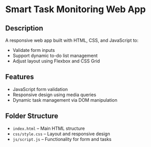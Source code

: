 # Smart Task Monitoring Web App

## Description
A responsive web app built with HTML, CSS, and JavaScript to:
- Validate form inputs
- Support dynamic to-do list management
- Adjust layout using Flexbox and CSS Grid

## Features
- JavaScript form validation
- Responsive design using media queries
- Dynamic task management via DOM manipulation

## Folder Structure
- `index.html` – Main HTML structure
- `css/style.css` – Layout and responsive design
- `js/script.js` – Functionality for form and tasks
